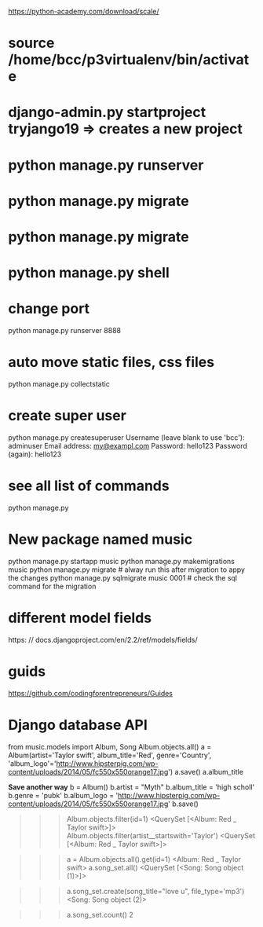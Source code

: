 https://python-academy.com/download/scale/



# source /home/bcc/p3virtualenv/bin/activate
# django-admin.py startproject tryjango19 => creates a new project
# python manage.py runserver
# python manage.py migrate
# python manage.py migrate
# python manage.py shell
# change port
python manage.py runserver 8888
# auto move static files, css files
python manage.py collectstatic
# create super user
python manage.py createsuperuser
Username (leave blank to use 'bcc'): adminuser
Email address: my@exampl.com
Password: hello123
Password (again): hello123
# see all list of commands
python manage.py

# New package named music
python manage.py startapp music
python manage.py makemigrations music
python manage.py migrate # alway run this after migration to appy the changes
python manage.py sqlmigrate music 0001  # check the sql command for the migration

# different model fields
https: // docs.djangoproject.com/en/2.2/ref/models/fields/
# guids
https://github.com/codingforentrepreneurs/Guides


# Django database API
from music.models import Album, Song
Album.objects.all()
a = Album(artist='Taylor swift', album_title='Red', genre='Country', 'album_logo'='http://www.hipsterpig.com/wp-content/uploads/2014/05/fc550x550orange17.jpg')
a.save()
a.album_title

**Save another way**
b = Album()
b.artist = "Myth"
b.album_title = 'high scholl'
b.genre = 'pubk'
b.album_logo = 'http://www.hipsterpig.com/wp-content/uploads/2014/05/fc550x550orange17.jpg'
b.save()


>>> Album.objects.filter(id=1)
<QuerySet [<Album: Red _ Taylor swift>]>
>>> Album.objects.filter(artist__startswith='Taylor')
<QuerySet [<Album: Red _ Taylor swift>]>

>>> a = Album.objects.all().get(id=1)
<Album: Red _ Taylor swift>
>>> a.song_set.all()
<QuerySet [<Song: Song object (1)>]>

>>> a.song_set.create(song_title="love u", file_type='mp3')
<Song: Song object (2)>

>>> a.song_set.count()
2




























